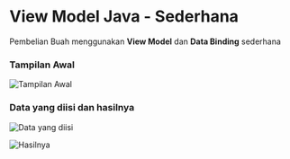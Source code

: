 # View Model Java - Sederhana

Pembelian Buah menggunakan **View Model** dan **Data Binding** sederhana

### Tampilan Awal

![Tampilan Awal](.../assert/awal.png)

### Data yang diisi dan hasilnya

![Data yang diisi](.../assert/isiData.png)

![Hasilnya](.../assert/hasil.png)
